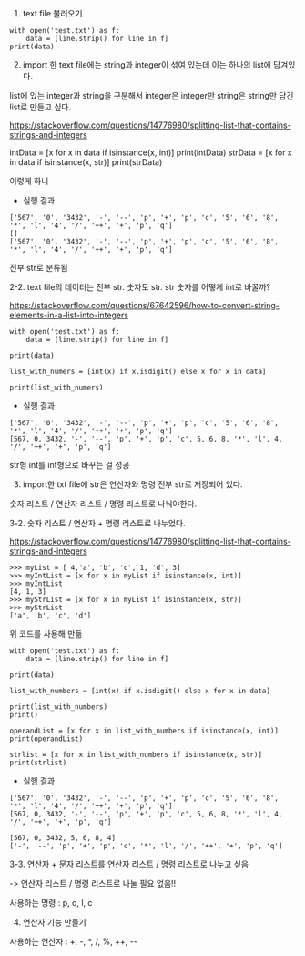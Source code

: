 1. text file 불러오기

```
with open('test.txt') as f:
    data = [line.strip() for line in f]
print(data)
```


2. import 한 text file에는 string과 integer이 섞여 있는데 이는 하나의 list에 담겨있다.

list에 있는 integer과 string을 구분해서 integer은 integer만 string은 string만 담긴 list로 만들고 싶다.

https://stackoverflow.com/questions/14776980/splitting-list-that-contains-strings-and-integers

intData = [x for x in data if isinstance(x, int)]
print(intData)
strData = [x for x in data if isinstance(x, str)]
print(strData)


이렇게 하니

- 실행 결과
```
['567', '0', '3432', '-', '--', 'p', '+', 'p', 'c', '5', '6', '8', '*', 'l', '4', '/', '++', '+', 'p', 'q']
[]
['567', '0', '3432', '-', '--', 'p', '+', 'p', 'c', '5', '6', '8', '*', 'l', '4', '/', '++', '+', 'p', 'q']
```

전부 str로 분류됨



2-2. text file의 데이터는 전부 str. 숫자도 str. str 숫자를 어떻게 int로 바꿀까?

https://stackoverflow.com/questions/67642596/how-to-convert-string-elements-in-a-list-into-integers

```
with open('test.txt') as f:
    data = [line.strip() for line in f]

print(data)

list_with_numers = [int(x) if x.isdigit() else x for x in data]

print(list_with_numers)
```

- 실행 결과
```
['567', '0', '3432', '-', '--', 'p', '+', 'p', 'c', '5', '6', '8', '*', 'l', '4', '/', '++', '+', 'p', 'q']
[567, 0, 3432, '-', '--', 'p', '+', 'p', 'c', 5, 6, 8, '*', 'l', 4, '/', '++', '+', 'p', 'q']
```

str형 int를 int형으로 바꾸는 걸 성공


3. import한 txt file에 str은 연산자와 명령 전부 str로 저장되어 있다.

숫자 리스트 / 연산자 리스트 / 명령 리스트로 나눠야한다.

3-2. 숫자 리스트 / 연산자 + 명령 리스트로 나누었다.

https://stackoverflow.com/questions/14776980/splitting-list-that-contains-strings-and-integers

```
>>> myList = [ 4,'a', 'b', 'c', 1, 'd', 3]
>>> myIntList = [x for x in myList if isinstance(x, int)]
>>> myIntList
[4, 1, 3]
>>> myStrList = [x for x in myList if isinstance(x, str)]
>>> myStrList
['a', 'b', 'c', 'd']
```

위 코드를 사용해 만듦

```
with open('test.txt') as f:
    data = [line.strip() for line in f]

print(data)

list_with_numbers = [int(x) if x.isdigit() else x for x in data]

print(list_with_numbers)
print()

operandList = [x for x in list_with_numbers if isinstance(x, int)]
print(operandList)

strlist = [x for x in list_with_numbers if isinstance(x, str)]
print(strlist)
```

- 실행 결과

```
['567', '0', '3432', '-', '--', 'p', '+', 'p', 'c', '5', '6', '8', '*', 'l', '4', '/', '++', '+', 'p', 'q']
[567, 0, 3432, '-', '--', 'p', '+', 'p', 'c', 5, 6, 8, '*', 'l', 4, '/', '++', '+', 'p', 'q']

[567, 0, 3432, 5, 6, 8, 4]
['-', '--', 'p', '+', 'p', 'c', '*', 'l', '/', '++', '+', 'p', 'q'] 
```


3-3. 연산자 + 문자 리스트를 연산자 리스트 / 명령 리스트로 나누고 싶음

-> 연산자 리스트 / 명령 리스트로 나눌 필요 없음!!



사용하는 명령 : p, q, l, c

4. 연산자 기능 만들기


사용하는 연산자 : +, -, *, /, %, ++, --


